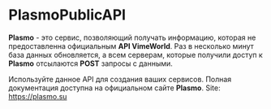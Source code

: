# PlasmoPublicAPI

**Plasmo** - это сервис, позволяющий получать информацию, которая не предоставленна официальным **API VimeWorld**. Раз в несколько минут база данных обновляется, а всем серверам, которые получили доступ к **Plasmo** отсылаются **POST** запросы с данными.

Используйте данное API для создания ваших сервисов. Полная документация доступна на официальном сайте **Plasmo**.
Site: https://plasmo.su
